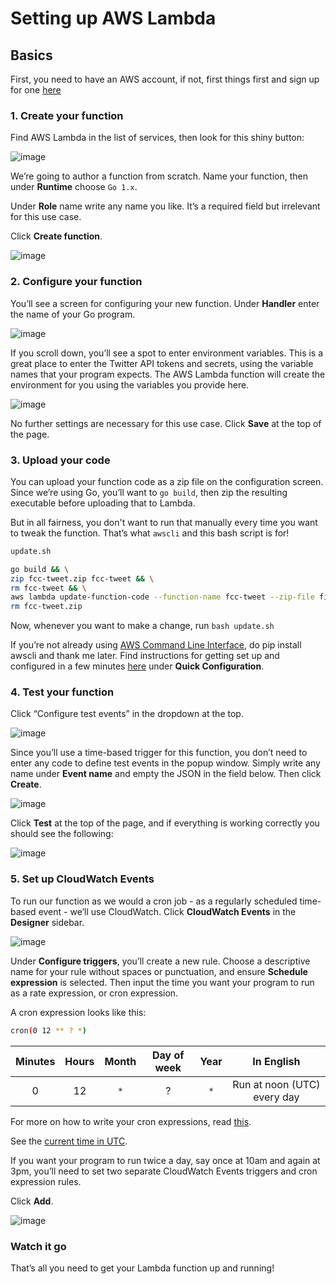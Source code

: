 # Setting up AWS Lambda

## Basics

First, you need to have an AWS account, if not, first things first and sign up for one [here](https://aws.amazon.com/free)

### 1. Create your function

Find AWS Lambda in the list of services, then look for this shiny button:

![image](https://github.com/theandrebass/fleet/blob/main/docs/lambda-01.png)

We’re going to author a function from scratch. Name your function, then under **Runtime** choose `Go 1.x`.

Under **Role** name write any name you like. It’s a required field but irrelevant for this use case.

Click **Create function**.

![image](https://github.com/theandrebass/fleet/blob/main/docs/lambda-02.png)

### 2. Configure your function

You’ll see a screen for configuring your new function. Under **Handler** enter the name of your Go program.

![image](https://github.com/theandrebass/fleet/blob/main/docs/lambda-03.png)

If you scroll down, you’ll see a spot to enter environment variables. This is a great place to enter the Twitter API tokens and secrets, using the variable names that your program expects. The AWS Lambda function will create the environment for you using the variables you provide here.

![image](https://github.com/theandrebass/fleet/blob/main/docs/lambda-04.png)

No further settings are necessary for this use case. Click **Save** at the top of the page.

### 3. Upload your code

You can upload your function code as a zip file on the configuration screen. Since we’re using Go, you’ll want to `go build`, then zip the resulting executable before uploading that to Lambda.

But in all fairness, you don't want to run that manually every time you want to tweak the function. That’s what `awscli` and this bash script is for!

```sh
update.sh
```

```sh
go build && \
zip fcc-tweet.zip fcc-tweet && \
rm fcc-tweet && \
aws lambda update-function-code --function-name fcc-tweet --zip-file fileb://fcc-tweet.zip && \
rm fcc-tweet.zip
```

Now, whenever you want to make a change, run `bash update.sh`

If you’re not already using [AWS Command Line Interface](https://aws.amazon.com/cli/), do pip install awscli and thank me later. Find instructions for getting set up and configured in a few minutes [here](https://docs.aws.amazon.com/cli/latest/userguide/cli-chap-getting-started.html) under **Quick Configuration**.

### 4. Test your function

Click “Configure test events” in the dropdown at the top.

![image](https://github.com/theandrebass/fleet/blob/main/docs/lambda-05.png)

Since you’ll use a time-based trigger for this function, you don’t need to enter any code to define test events in the popup window. Simply write any name under **Event name** and empty the JSON in the field below. Then click **Create**.

![image](https://github.com/theandrebass/fleet/blob/main/docs/lambda-06.png)

Click **Test** at the top of the page, and if everything is working correctly you should see the following:

![image](https://github.com/theandrebass/fleet/blob/main/docs/lambda-07.png)

### 5. Set up CloudWatch Events

To run our function as we would a cron job - as a regularly scheduled time-based event - we’ll use CloudWatch. Click **CloudWatch Events** in the **Designer** sidebar.

![image](https://github.com/theandrebass/fleet/blob/main/docs/lambda-08.png)

Under **Configure triggers**, you’ll create a new rule. Choose a descriptive name for your rule without spaces or punctuation, and ensure **Schedule expression** is selected. Then input the time you want your program to run as a rate expression, or cron expression.

A cron expression looks like this:
```sh
cron(0 12 ** ? *)
```

| Minutes | Hours | Month | Day of week | Year | In English |
| :---: | :---: | :---: | :---: | :---: | :---: |
| 0 | 12 | `*` | ? | `*` | Run at noon (UTC) every day |

For more on how to write your cron expressions, read [this](https://docs.aws.amazon.com/AmazonCloudWatch/latest/events/ScheduledEvents.html).

See the [current time in UTC](https://victoria.dev/utc/).

If you want your program to run twice a day, say once at 10am and again at 3pm, you’ll need to set two separate CloudWatch Events triggers and cron expression rules.

Click **Add**.

![image](https://github.com/theandrebass/fleet/blob/main/docs/lambda-09.png)

### Watch it go

That’s all you need to get your Lambda function up and running!